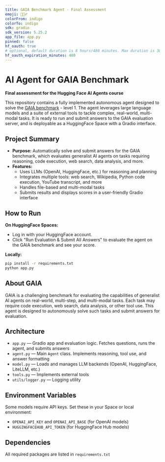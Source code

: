 ```yaml
---
title: GAIA Benchmark Agent - Final Assessment
emoji: 🕵🏻‍♂️
colorFrom: indigo
colorTo: indigo
sdk: gradio
sdk_version: 5.25.2
app_file: app.py
pinned: false
hf_oauth: true
# optional, default duration is 8 hours/480 minutes. Max duration is 30 days/43200 minutes.
hf_oauth_expiration_minutes: 480
---
```


# AI Agent for GAIA Benchmark

**Final assessment for the Hugging Face AI Agents course**

This repository contains a fully implemented autonomous agent designed to solve the [GAIA benchmark](https://arxiv.org/abs/2311.12983) - level 1. The agent leverages large language models and a suite of external tools to tackle complex, real-world, multi-modal tasks. It is ready to run and submit answers to the GAIA evaluation server, and is deployable as a HuggingFace Space with a Gradio interface.

## Project Summary
- **Purpose:** Automatically solve and submit answers for the GAIA benchmark, which evaluates generalist AI agents on tasks requiring reasoning, code execution, web search, data analysis, and more.
- **Features:**
  - Uses LLMs (OpenAI, HuggingFace, etc.) for reasoning and planning
  - Integrates multiple tools: web search, Wikipedia, Python code execution, YouTube transcript, and more
  - Handles file-based and multi-modal tasks
  - Submits results and displays scores in a user-friendly Gradio interface

## How to Run

**On HuggingFace Spaces:**
- Log in with your HuggingFace account.
- Click "Run Evaluation & Submit All Answers" to evaluate the agent on the GAIA benchmark and see your score.

**Locally:**
```bash
pip install -r requirements.txt
python app.py
```

## About GAIA
GAIA is a challenging benchmark for evaluating the capabilities of generalist AI agents on real-world, multi-step, and multi-modal tasks. Each task may require code execution, web search, data analysis, or other tool use. This agent is designed to autonomously solve such tasks and submit answers for evaluation.

## Architecture
- `app.py` — Gradio app and evaluation logic. Fetches questions, runs the agent, and submits answers
- `agent.py` — Main `Agent` class. Implements reasoning, tool use, and answer formatting
- `model.py` — Loads and manages LLM backends (OpenAI, HuggingFace, LiteLLM, etc.)
- `tools.py` — Implements external tools
- `utils/logger.py` — Logging utility

## Environment Variables
Some models require API keys. Set these in your Space or local environment:
- `OPENAI_API_KEY` and `OPENAI_API_BASE` (for OpenAI models)
- `HUGGINGFACEHUB_API_TOKEN` (for HuggingFace Hub models)

## Dependencies
All required packages are listed in `requirements.txt`
